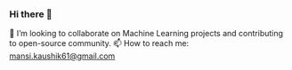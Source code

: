 ### Hi there 👋
👯 I’m looking to collaborate on Machine Learning projects and contributing to open-source community.
📫 How to reach me: mansi.kaushik61@gmail.com
<!--
**Mansi109/Mansi109** is a ✨ _special_ ✨ repository because its `README.md` (this file) appears on your GitHub profile.

Here are some ideas to get you started:

- 🔭 I’m currently working on ...
- 🌱 I’m currently learning 
- 
- 🤔 I’m looking for help with 
- 💬 Ask me about ...
- 
- 😄 Pronouns: ...
- ⚡ Fun fact: ...
-->
